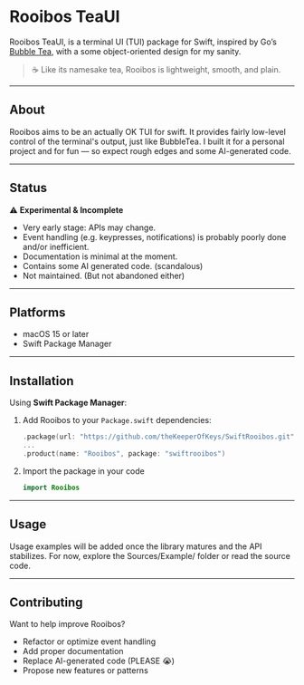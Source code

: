 # Rooibos TeaUI

Rooibos TeaUI, is a terminal UI (TUI) package for Swift, inspired by Go’s [Bubble Tea](https://github.com/charmbracelet/bubbletea), with a some object-oriented design for my sanity.

> ☕️ Like its namesake tea, Rooibos is lightweight, smooth, and plain.

---

## About

Rooibos aims to be an actually OK TUI for swift. It provides fairly low-level control of the terminal's output, just like BubbleTea. I built it for a personal project and for fun — so expect rough edges and some AI-generated code.

---

## Status

⚠️ **Experimental & Incomplete**

- Very early stage: APIs may change.
- Event handling (e.g. keypresses, notifications) is probably poorly done and/or inefficient.
- Documentation is minimal at the moment.
- Contains some AI generated code. (scandalous)
- Not maintained. (But not abandoned either)

---

## Platforms

- macOS 15 or later
- Swift Package Manager

---

## Installation

Using **Swift Package Manager**:

1. Add Rooibos to your `Package.swift` dependencies:
   ```swift
   .package(url: "https://github.com/theKeeperOfKeys/SwiftRooibos.git", branch: "main")
   ...
   .product(name: "Rooibos", package: "swiftrooibos")
   ```
2. Import the package in your code
   ```swift
   import Rooibos
   ```

---

## Usage

Usage examples will be added once the library matures and the API stabilizes. For now, explore the Sources/Example/ folder or read the source code. 

---

## Contributing

Want to help improve Rooibos?

- Refactor or optimize event handling
- Add proper documentation
- Replace AI-generated code (PLEASE 😭)
- Propose new features or patterns
